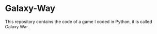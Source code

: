 # Galaxy-Way
This repository contains the code of a game I coded in Python, it is called Galaxy War.
